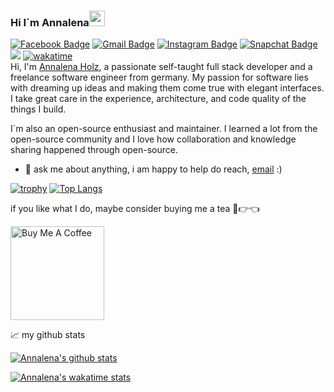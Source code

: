 ### Hi I´m Annalena<img src="https://media.giphy.com/media/hvRJCLFzcasrR4ia7z/giphy.gif" width="25px">
[![Facebook Badge](https://img.shields.io/badge/-AnnalenaHolz-005eff?style=flat&labelColor=005eff&logo=Facebook&logoColor=darkblue&link=https://www.facebook.com/annalena.holz.507/)](https://www.facebook.com/annalena.holz.507/)
[![Gmail Badge](https://img.shields.io/badge/-AnnalenaHolz-c14438?style=flat&logo=Gmail&logoColor=white&link=mailto:anna.holz1109@gmail.com)](mailto:anna.holz1109@gmail.com)
[![Instagram Badge](https://img.shields.io/badge/-@AnnalenaHolz-purple?style=flat&logo=instagram&logoColor=white&link=https://instagram.com/annalena.holz/)](https://instagram.com/annalena.holz)
[![Snapchat Badge](https://img.shields.io/badge/-@CatJogger1109-f0ff00?style=flat&labelColor=f0ff00&logo=Snapchat&logoColor=black&)]()
![](https://visitor-badge.glitch.me/badge?page_id=pixelsde.pixelsde)
[![wakatime](https://wakatime.com/badge/user/50009e5e-bfc8-498e-8ef7-6ac04ec863e5.svg)](https://wakatime.com/@50009e5e-bfc8-498e-8ef7-6ac04ec863e5)
<br />
Hi, I'm [Annalena Holz](https://github.com/AnnalenaHolz/), a passionate self-taught full stack developer and a freelance software engineer from germany. My passion for software lies with dreaming up ideas and making them come true with elegant interfaces. I take great care in the experience, architecture, and code quality of the things I build.

I´m also an open-source enthusiast and maintainer. I learned a lot from the open-source community and I love how collaboration and knowledge sharing happened through open-source.
- 💬 ask me about anything, i am happy to help do reach, [email](mailto:anna.holz1109@gmail.com) :)

[![trophy](https://github-profile-trophy.vercel.app/?username=AnnalenaHolz&theme=radical)](https://github.com/ryo-ma/github-profile-trophy)
[![Top Langs](https://github-readme-stats.vercel.app/api/top-langs/?username=AnnalenaHolz&theme=radical&langs_count=8)](https://github.com/anuraghazra/github-readme-stats)
 

if you like what I do, maybe consider buying me a tea 🥺👉👈

<a href="https://paypal.me/AnnalenaHolz" target="_blank"><img src="https://cdn.buymeacoffee.com/buttons/v2/default-red.png" alt="Buy Me A Coffee" width="150" ></a>

📈 my github stats

[![Annalena's github stats](https://github-readme-stats.vercel.app/api?username=AnnalenaHolz&count_private=true&show_icons=true&theme=radical&show_owner=true)](https://github.com/carinaschoppe)

[![Annalena's wakatime stats](https://github-readme-stats.vercel.app/api/wakatime?username=AnnalenaHolz&show_icons=true&show_owner=true&theme=radical&langs_count=8)](https://github.com/anuraghazra/github-readme-stats)


